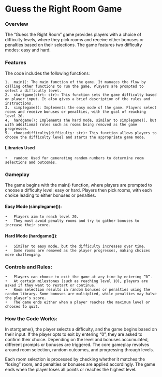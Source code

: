 # Guess the Right Room Game

### Overview

The “Guess the Right Room” game provides players with a choice of difficulty levels, where they pick rooms and receive either bonuses or penalties based on their selections. The game features two difficulty modes: easy and hard.

### Features

The code includes the following functions:

	1.	main(): The main function of the game. It manages the flow by calling other functions to run the game. Players are prompted to select a difficulty level.
	2.	startgame(strt: str): This function sets the game difficulty based on player input. It also gives a brief description of the rules and instructions.
	3.	simplegame(): Implements the easy mode of the game. Players select rooms and receive bonuses or penalties, with the goal of reaching level 20.
	4.	hardgame(): Implements the hard mode, similar to simplegame(), but with additional rules such as rooms being removed as the game progresses.
	5.	choosedifficulty(difficulty: str): This function allows players to choose the difficulty level and starts the appropriate game mode.

#### Libraries Used

	•	random: Used for generating random numbers to determine room selections and outcomes.

### Gameplay

The game begins with the main() function, where players are prompted to choose a difficulty level: easy or hard. Players then pick rooms, with each choice leading to either bonuses or penalties.

#### Easy Mode (simplegame()):

	•	Players aim to reach level 20.
	•	They must avoid penalty rooms and try to gather bonuses to increase their score.

#### Hard Mode (hardgame()):

	•	Similar to easy mode, but the difficulty increases over time.
	•	Some rooms are removed as the player progresses, making choices more challenging.

### Controls and Rules:

	•	Players can choose to exit the game at any time by entering “0”.
	•	At certain milestones (such as reaching level 10), players are asked if they want to restart or continue.
	•	Room selection results in random bonuses or penalties using the random library. Some bonuses are multiplied, while penalties may halve the player’s score.
	•	The game ends either when a player reaches the maximum level or chooses to quit.

### How the Code Works:

In startgame(), the player selects a difficulty, and the game begins based on their input. If the player opts to exit by entering “0”, they are asked to confirm their choice. Depending on the level and bonuses accumulated, different prompts or bonuses are triggered. The core gameplay revolves around room selection, random outcomes, and progressing through levels.

Each room selection is processed by checking whether it matches the “losing” room, and penalties or bonuses are applied accordingly. The game ends when the player loses all points or reaches the highest level.
